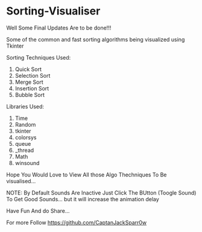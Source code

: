 # Sorting-Visualiser
Well Some Final Updates Are to be done!!!

Some of the common and fast sorting algorithms being visualized using Tkinter

Sorting Techniques Used:
  1. Quick Sort
  2. Selection Sort
  3. Merge Sort
  4. Insertion Sort
  5. Bubble Sort

Libraries Used:
  1. Time
  2. Random
  3. tkinter
  4. colorsys
  5. queue
  6. _thread
  7. Math
  8. winsound

Hope You Would Love to View All those Algo Thechniques To Be visualised...

NOTE: By Default Sounds Are Inactive Just Click The BUtton (Toogle Sound) To Get Good Sounds...
but it will increase the animation delay

Have Fun And do Share...

For more Follow https://github.com/CaptanJackSparr0w
